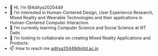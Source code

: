 - 👋 Hi, I’m @Aditya2020449
- 👀 I’m interested in Human-Centered Design, User Experience Research, Mixed Reality and Wearable Technologies and their applications in Human-Centered Computer Interaction.
- 🌱 I’m currently learning Computer Science and Social Science at IIIT Delhi
- 💞️ I’m looking to collaborate on creating Mixed Reality Applications and Products.
- 📫 How to reach me aditya20449@iiitd.ac.in

<!---
Aditya2020449/Aditya2020449 is a ✨ special ✨ repository because its `README.md` (this file) appears on your GitHub profile.
You can click the Preview link to take a look at your changes.
--->

